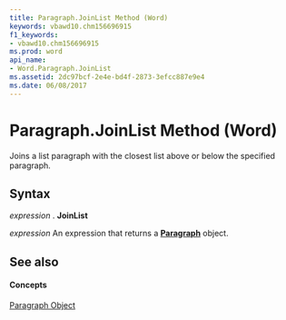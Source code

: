 ```yaml
---
title: Paragraph.JoinList Method (Word)
keywords: vbawd10.chm156696915
f1_keywords:
- vbawd10.chm156696915
ms.prod: word
api_name:
- Word.Paragraph.JoinList
ms.assetid: 2dc97bcf-2e4e-bd4f-2873-3efcc887e9e4
ms.date: 06/08/2017
---
```



# Paragraph.JoinList Method (Word)

Joins a list paragraph with the closest list above or below the specified paragraph.


## Syntax

 _expression_ . **JoinList**

 _expression_ An expression that returns a **[Paragraph](paragraph-object-word.md)** object.


## See also


#### Concepts


[Paragraph Object](paragraph-object-word.md)

